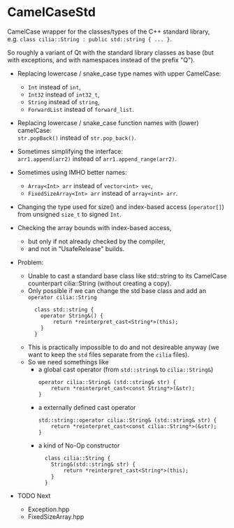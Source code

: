 # CamelCaseStd
CamelCase wrapper for the classes/types of the C++ standard library,  
e.g. `class cilia::String : public std::string { ... }`.

So roughly a variant of Qt with the standard library classes as base (but with exceptions, and with namespaces instead of the prefix "Q").

- Replacing lowercase / snake_case type names with upper CamelCase:
    - `Int` instead of `int`,
    - `Int32` instead of `int32_t`,
    - `String` instead of `string`,
    - `ForwardList` instead of `forward_list`.

- Replacing lowercase / snake_case function names with (lower) camelCase:  
  `str.popBack()` instead of `str.pop_back()`.

- Sometimes simplifying the interface:  
  `arr1.append(arr2)` instead of `arr1.append_range(arr2)`.

- Sometimes using IMHO better names:  
    - `Array<Int> arr` instead of `vector<int> vec`,
    - `FixedSizeArray<Int> arr` instead of `array<int> arr`.

- Changing the type used for size() and index-based access (`operator[]`) from unsigned `size_t` to signed `Int`.

- Checking the array bounds with index-based access,
    - but only if not already checked by the compiler,
     - and not in "UsafeRelease" builds.
 
- Problem:
    - Unable to cast a standard base class like std::string to its CamelCase counterpart cilia::String (without creating a copy).
     - Only possible if we can change the std base class and add an `operator cilia::String`
        ```
          class std::string {
            operator String&() {
                return *reinterpret_cast<String*>(this);
            }
          }
        ```
    - This is practically impossible to do and not desireable anyway (we want to keep the `std` files separate from the `cilia` files).
     - So we need somethings like
          - a global cast operator (from `std::string&` to `cilia::String&`)
            ```
            operator cilia::String& (std::string& str) {
                return *reinterpret_cast<const String*>(&str);
            }
            ```
        - a externally defined cast operator
            ```
            std::string::operator cilia::String& (std::string& str) {
                return *reinterpret_cast<const cilia::String*>(&str);
            }
            ```
        - a kind of No-Op constructor
            ```
              class cilia::String {
                String&(std::string& str) {
                    return *reinterpret_cast<String*>(this);
                }
              }
            ```
    

- TODO Next
    - Exception.hpp
     - FixedSizeArray.hpp
